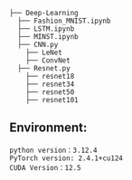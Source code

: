 ```
├── Deep-Learning
  ├── Fashion_MNIST.ipynb
  ├── LSTM.ipynb
  ├── MINST.ipynb
  ├── CNN.py
    ├── LeNet
    ├── ConvNet
  ├── Resnet.py
    ├── resnet18
    ├── resnet34
    ├── resnet50
    ├── resnet101
``` 

## Environment:
```python version：3.12.4```  
```PyTorch version: 2.4.1+cu124```  
```CUDA Version：12.5```
